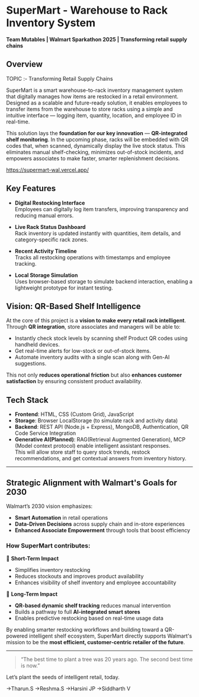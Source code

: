 # SuperMart - Warehouse to Rack Inventory System  
**Team Mutables | Walmart Sparkathon 2025 | Transforming retail supply chains**

## Overview  
TOPIC :- Transforming Retail Supply Chains

SuperMart is a smart warehouse-to-rack inventory management system that digitally manages how items are restocked in a retail environment. Designed as a scalable and future-ready solution, it enables employees to transfer items from the warehouse to store racks using a simple and intuitive interface — logging item, quantity, location, and employee ID in real-time.

This solution lays the **foundation for our key innovation** — **QR-integrated shelf monitoring**. In the upcoming phase, racks will be embedded with QR codes that, when scanned, dynamically display the live stock status. This eliminates manual shelf-checking, minimizes out-of-stock incidents, and empowers associates to make faster, smarter replenishment decisions.

https://supermart-wal.vercel.app/

## Key Features

- **Digital Restocking Interface**  
  Employees can digitally log item transfers, improving transparency and reducing manual errors.

- **Live Rack Status Dashboard**  
  Rack inventory is updated instantly with quantities, item details, and category-specific rack zones.

- **Recent Activity Timeline**  
  Tracks all restocking operations with timestamps and employee tracking.

- **Local Storage Simulation**  
  Uses browser-based storage to simulate backend interaction, enabling a lightweight prototype for instant testing.

## Vision: QR-Based Shelf Intelligence  
At the core of this project is a **vision to make every retail rack intelligent**. Through **QR integration**, store associates and managers will be able to:

- Instantly check stock levels by scanning shelf Product QR codes using handheld devices.
- Get real-time alerts for low-stock or out-of-stock items.
- Automate inventory audits with a single scan along with Gen-AI suggestions.

This not only **reduces operational friction** but also **enhances customer satisfaction** by ensuring consistent product availability.

## Tech Stack

- **Frontend**: HTML, CSS (Custom Grid), JavaScript
- **Storage**: Browser LocalStorage (to simulate rack and activity data)
- **Backend**: REST API (Node.js + Express), MongoDB, Authentication, QR Code Service Integration
- **Generative AI(Planned)**: RAG(Retrieval Augmented Generation), MCP (Model context protocol)  enable intelligent assistant responses.  
  This will allow store staff to query stock trends, restock recommendations, and get contextual answers from inventory history.

---

## Strategic Alignment with Walmart's Goals for 2030

Walmart’s 2030 vision emphasizes:

- **Smart Automation** in retail operations  
- **Data-Driven Decisions** across supply chain and in-store experiences  
- **Enhanced Associate Empowerment** through tools that boost efficiency

### How SuperMart contributes:

🔹 **Short-Term Impact**  
- Simplifies inventory restocking  
- Reduces stockouts and improves product availability  
- Enhances visibility of shelf inventory and employee accountability  

🔹 **Long-Term Impact**  
- **QR-based dynamic shelf tracking** reduces manual intervention  
- Builds a pathway to full **AI-integrated smart stores**  
- Enables predictive restocking based on real-time usage data

By enabling smarter restocking workflows and building toward a QR-powered intelligent shelf ecosystem, SuperMart directly supports Walmart's mission to be the **most efficient, customer-centric retailer of the future**.

---

> “The best time to plant a tree was 20 years ago. The second best time is now.”  

Let’s plant the seeds of intelligent retail, today.


->Tharun.S 
->Reshma.S
->Harsini JP 
->Siddharth V

